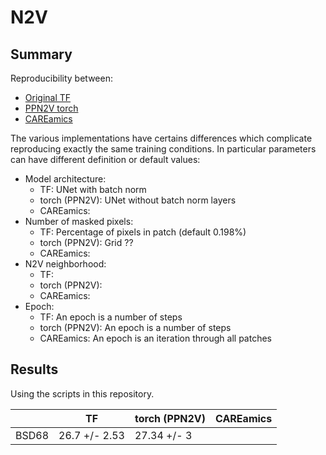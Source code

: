 # N2V

## Summary

Reproducibility between:
- [Original TF](https://github.com/juglab/n2v)
- [PPN2V torch](https://github.com/juglab/ppn2v)
- [CAREamics](https://github.com/CAREamics/careamics-restoration)

The various implementations have certains differences which complicate
reproducing exactly the same training conditions. In particular parameters
can have different definition or default values:

- Model architecture:
    - TF: UNet with batch norm
    - torch (PPN2V): UNet without batch norm layers
    - CAREamics:
- Number of masked pixels:
    - TF: Percentage of pixels in patch (default 0.198%)
    - torch (PPN2V): Grid ??
    - CAREamics:
- N2V neighborhood:
    - TF:
    - torch (PPN2V):
    - CAREamics:
- Epoch: 
    - TF: An epoch is a number of steps
    - torch (PPN2V): An epoch is a number of steps
    - CAREamics: An epoch is an iteration through all patches


## Results

Using the scripts in this repository.

|       |       TF      | torch (PPN2V) | CAREamics |
|-------|---------------|---------------|-----------|
| BSD68 | 26.7 +/- 2.53 |  27.34 +/- 3  |           |